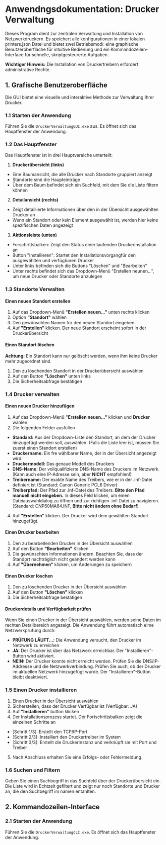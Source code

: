 # Anwendngsdokumentation: Drucker Verwaltung

Dieses Program dient zur zentralen Verwaltung und Installation von Netzwerkdruckern. Es speichert alle konfigurationen in einer lokalen printers.json Datei und bietet zwei Betriebsmodi: eine graphische Benutzeroberfläche für intuitive Bedienung und ein Kommandozeilen-Interface für schnelle, skriptgesteurerte Aufgaben.

**Wichtiger Hinweis:** Die Installation von Druckertreibern erfordert administrative Rechte.

## 1. Grafische Benutzeroberfläche
Die GUI bietet eine visuelle und interaktive Methode zur Verwaltung Ihrer Drucker.

### 1.1 Starten der Anwendung
Führen Sie die  `DruckerVerwaltungGUI.exe` aus. Es öffnet sich das Hauptfenster der Anwendung.

### 1.2 Das Hauptfenster
Das Hauptfenster ist in drei Hauptvereiche unterteilt:

1. **Druckerübersicht (links)**
- Eine Baumansicht, die alle Drucker nach Standorte gruppiert anzeigt
- Standorte sind die Haupteinträge
- Über dem Baum befindet sich ein Suchfeld, mit dem Sie die Liste filtern können

2. **Detailansicht (rechts)**
- Zeigt detaillierte Informationen über den in der Übersicht ausgewählten Drucker an
- Wenn ein Standort oder kein Element ausgewählt ist, werden hier keine spezifischen Daten angezeigt

3. **Aktionsleiste (unten)**
- Forschrittsbalken: Zeigt den Status einer laufenden Druckerinstallation an
- Button "Installieren": Startet den Installationsvorgangfür den ausgewählten und verfügbaren Drucker
- Unter links befinden sich die Buttons "Löschen" und "Bearbeiten"
- Unter rechts befindet sich das Dropdown-Menü "Erstellen neunen...", um neue Drucker oder Standorte anzulegen

### 1.3 Standorte Verwalten

#### Einen neuen Standort erstellen
1. Auf das Dropdown-Menü **"Erstellen neuen..."** unten rechts klicken
2. Option **"Standort"** wählen
3. Den gewünschten Namen für den neuen Standort eingeben
4. Auf **"Erstellen"** klicken. Der neue Standort erscheint sofort in der Druckerübersicht

#### Einen Standort löschen

**Achtung:** Ein Standort kann nur gelöscht werden, wenn ihm keine Drucker mehr zugeordnet sind.

1. Den zu löschenden Standort in der Druckerübersicht auswählen
2. Auf den Button **"Löschen"** unten links
3. Die Sicherheitsabfrage bestätigen


### 1.4 Drucker verwalten

#### Einen neuen Drucker hinzufügen

1. Auf das Dropdown-Menü **"Erstellen neuen..."** klicken und **Drucker** wählen
2. Die folgenden Felder ausfüllen
- **Standard:** Aus der Dropdown-Liste den Standort, an dem der Drucker hinzugefügt werden soll, auswählen. (Falls die Liste leer ist, müssen Sie zuerst einen Standort erstellen)
- **Druckername:** Ein fre wählbarer Name, der in der Übersicht angezeigt wird. 
- **Druckermodell:** Das genaue Modell des Druckers
- **DNS-Name:** Der vollqualifizierte DNS-Name des Druckers im Netzwerk. (Kann auch eine IP-Adresse sein, aber **NICHT** empfohlen!)
- **Treibername:** Der exakte Name des Treibers, wie er in der .inf-Datei definiert ist (Standard: Canon Generic PCL6 Driver)
- **Treiberpfad:** Der Pfad zur .inf-Datei des Treibers. **Bitte den Pfad manuell nicht eingeben.** In dieses Feld klicken, um einen Dateiauswahldialog zu öffnen und zur richtigen .inf-Datei zu navigieren. (Standard: CNP60MA64.INF, **Bitte nicht ändern ohne Bedarf**)
4. Auf **"Erstellen"** klicken. Der Drucker wird dem gewählten Standort hinzugefügt.

#### Einen Drucker bearbeiten

1. Den zu bearbeitenden Drucker in der Übersicht auswählen
2. Auf den Button **"Bearbeiten"** Klicken
3. Die gewünschten Informationen ändern. Beachten Sie, dass der Standort nachträglich nicht geändert werden kann
4. Auf **"Übernehmen"** klicken, um Änderungen zu speichern

#### Einen Drucker löschen

1. Den zu löschenden Drucker in der Übersicht auswählen
2. Auf den Button **"Löschen"** klicken
3. Die Sicherheitsabfrage bestätigen

#### Druckerdetails und Verfügbarkeit prüfen

Wenn Sie einen Drucker in der Übersicht auswählen, werden seine Daten im rechten Detailbereich angezeigt. Die Anwendung führt automatisch eime Netzwerkprüfung durch:

- **PRÜFUNG LÄUFT...:** Die Anwendung versucht, den Drucker im Netzwerk zu erreichen
- **JA:** Der Drucker ist über das Netzwerk erreichbar. Der "Installieren"-Button wird aktiviert.
- **NEIN:** Der Drucker konnte nicht erreicht werden. Prüfen Sie die DNS/IP-Addresse und die Netzwerkverbindung. Prüfen Sie auch, ob der Drucker im aktuellen Netzwerk hinzugefügt wurde. Der "Installieren"-Button bleibt deaktiviert.

### 1.5 Einen Drucker installieren

1. Einen Drucker in der Übersicht auswählen
2. Sicherstellen, dass der Drucker Verfügbar ist (Verfügbar: JA)
3. Auf **"Installieren"** button klicken
4. Der Installationsprozess startet. Der Fortschrittsbalken zeigt die einzelnen Schritte an
- [Schritt 1/3]: Erstellt den TCP/IP-Port
- [Schritt 2/3]: Installiert den Druckertreiber im System
- [Schritt 3/3]: Erstellt die Druckerinstanz und verknüpft sie mit Port und Treiber
5. Nach Abschluss erhalten Sie eine Erfolgs- oder Fehlermeldung.

### 1.6 Suchen und Filtern

Geben Sie einen Suchbegriff in das Suchfeld über der Druckerübersicht ein. Die Liste wird in Echtzeit gefiltert und zeigt nur noch Standorte und Drucker an, die den Suchbegriff im namen entahlten.


## 2. Kommandozeilen-Interface 

### 2.1 Starten der Anwendung
Führen Sie die `DruckerVerwaltungCLI.exe`. Es öffnet sich das Hauptfenster der Anwendung.
